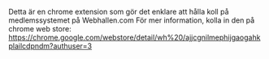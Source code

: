 Detta är en chrome extension som gör det enklare att hålla koll på medlemssystemet på Webhallen.com 
För mer information, kolla in den på chrome web store: https://chrome.google.com/webstore/detail/wh%20/ajjcgnilmephijgaogahkplailcdpndm?authuser=3
